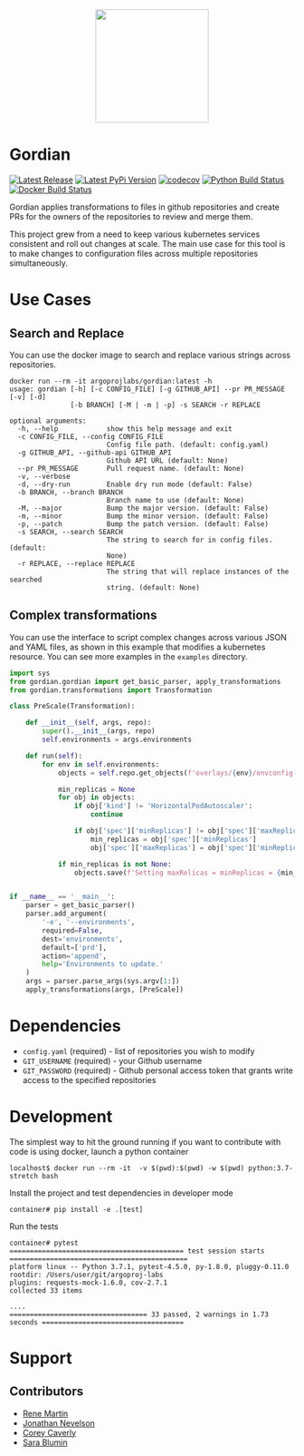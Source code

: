 <div align="center">
<img width="200"
src=".github/gordian-logo.png">
</div>

Gordian
========

[![Latest Release](https://img.shields.io/github/v/release/argoproj-labs/gordian.svg)](https://github.com/argoproj-labs/gordian/releases/)
[![Latest PyPi Version](https://badge.fury.io/py/gordian.svg)](https://pypi.python.org/pypi/gordian/)
[![codecov](https://codecov.io/gh/argoproj-labs/gordian/branch/master/graph/badge.svg)](https://codecov.io/gh/argoproj-labs/gordian/)
[![Python Build Status](https://github.com/argoproj-labs/gordian/workflows/Python%20package/badge.svg)](https://github.com/argoproj-labs/gordian/actions?query=workflow%3A%22Python+package%22)
[![Docker Build Status](https://img.shields.io/docker/cloud/build/argoprojlabs/gordian.svg)](https://hub.docker.com/repository/docker/argoprojlabs/gordian)

Gordian applies transformations to files in github repositories and create PRs for the owners of the repositories to review and merge them.

This project grew from a need to keep various kubernetes services consistent and roll out changes at scale. The main use case for this tool is to make changes to configuration files across multiple repositories simultaneously.

# Use Cases

## Search and Replace

You can use the docker image to search and replace various strings across repositories.

```
docker run --rm -it argoprojlabs/gordian:latest -h
usage: gordian [-h] [-c CONFIG_FILE] [-g GITHUB_API] --pr PR_MESSAGE [-v] [-d]
               [-b BRANCH] [-M | -m | -p] -s SEARCH -r REPLACE

optional arguments:
  -h, --help            show this help message and exit
  -c CONFIG_FILE, --config CONFIG_FILE
                        Config file path. (default: config.yaml)
  -g GITHUB_API, --github-api GITHUB_API
                        Github API URL (default: None)
  --pr PR_MESSAGE       Pull request name. (default: None)
  -v, --verbose
  -d, --dry-run         Enable dry run mode (default: False)
  -b BRANCH, --branch BRANCH
                        Branch name to use (default: None)
  -M, --major           Bump the major version. (default: False)
  -m, --minor           Bump the minor version. (default: False)
  -p, --patch           Bump the patch version. (default: False)
  -s SEARCH, --search SEARCH
                        The string to search for in config files. (default:
                        None)
  -r REPLACE, --replace REPLACE
                        The string that will replace instances of the searched
                        string. (default: None)
```

## Complex transformations

You can use the interface to script complex changes across various JSON and YAML files, as shown in this example that modifies a kubernetes resource. You can see more examples in the `examples` directory.

```python
import sys
from gordian.gordian import get_basic_parser, apply_transformations
from gordian.transformations import Transformation

class PreScale(Transformation):

    def __init__(self, args, repo):
        super().__init__(args, repo)
        self.environments = args.environments

    def run(self):
        for env in self.environments:
            objects = self.repo.get_objects(f'overlays/{env}/envconfig-values.yaml')

            min_replicas = None
            for obj in objects:
                if obj['kind'] != 'HorizontalPodAutoscaler':
                    continue

                if obj['spec']['minReplicas'] != obj['spec']['maxReplicas']:
                    min_replicas = obj['spec']['minReplicas']
                    obj['spec']['maxReplicas'] = obj['spec']['minReplicas']

            if min_replicas is not None:
                objects.save(f'Setting maxRelicas = minReplicas = {min_replicas}', self.dry_run)


if __name__ == '__main__':
    parser = get_basic_parser()
    parser.add_argument(
        '-e', '--environments',
        required=False,
        dest='environments',
        default=['prd'],
        action='append',
        help='Environments to update.'
    )
    args = parser.parse_args(sys.argv[1:])
    apply_transformations(args, [PreScale])
```

# Dependencies
- `config.yaml` (required) - list of repositories you wish to modify
- `GIT_USERNAME` (required) - your Github username
- `GIT_PASSWORD` (required) - Github personal access token that grants write access to the specified repositories

# Development
The simplest way to hit the ground running if you want to contribute with code is using docker, launch a python container
```
localhost$ docker run --rm -it  -v $(pwd):$(pwd) -w $(pwd) python:3.7-stretch bash
```

Install the project and test dependencies in developer mode
```
container# pip install -e .[test]
```

Run the tests
```
container# pytest
=========================================== test session starts ============================================
platform linux -- Python 3.7.1, pytest-4.5.0, py-1.8.0, pluggy-0.11.0
rootdir: /Users/user/git/argoproj-labs
plugins: requests-mock-1.6.0, cov-2.7.1
collected 33 items

....
================================== 33 passed, 2 warnings in 1.73 seconds ===================================
```

# Support

## Contributors
- [Rene Martin](https://github.com/agarfu)
- [Jonathan Nevelson](https://github.com/jnevelson)
- [Corey Caverly](https://github.com/coreycaverly)
- [Sara Blumin](https://github.com/sblumin)
